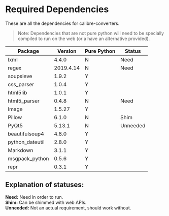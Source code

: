 # Required Dependencies
These are all the dependencies for calibre-converters.

> Note: Dependencies that are not pure python will need to be specially compiled to run on the web (or a have an alternative provided).

| Package         | Version   | Pure Python | Status   |
| --------------- | --------- | ----------- | -------- |
| lxml            | 4.4.0     | N           | Need     |
| regex           | 2019.4.14 | N           | Need     |
| soupsieve       | 1.9.2     | Y           |
| css_parser      | 1.0.4     | Y           |
| html5lib        | 1.0.1     | Y           |
| html5_parser    | 0.4.8     | N           | Need     |
| Image           | 1.5.27    | Y           |
| Pillow          | 6.1.0     | N           | Shim     |
| PyQt5           | 5.13.1    | N           | Unneeded |
| beautifulsoup4  | 4.8.0     | Y           |
| python_dateutil | 2.8.0     | Y           |
| Markdown        | 3.1.1     | Y           |
| msgpack_python  | 0.5.6     | Y           |
| repr            | 0.3.1     | Y           |

## Explanation of statuses:
**Need:** Need in order to run. <br>
**Shim:** Can be shimmed with web APIs. <br>
**Unneeded:** Not an actual requirement, should work without.